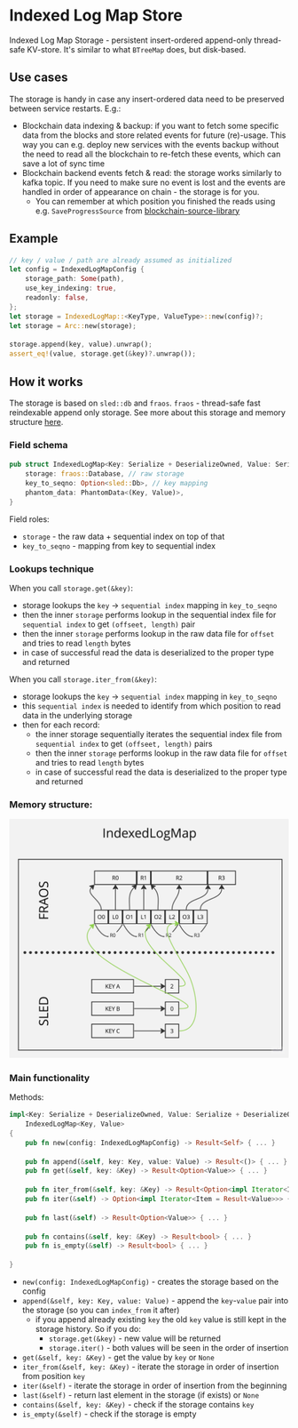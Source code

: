 # Indexed Log Map Store

Indexed Log Map Storage - persistent insert-ordered append-only thread-safe KV-store. It's similar to what `BTreeMap` does, but disk-based. 

## Use cases

The storage is handy in case any insert-ordered data need to be preserved between service restarts. E.g.:
* Blockchain data indexing & backup: if you want to fetch some specific data from the blocks and store related events for future (re)-usage. This way you can e.g. deploy new services with the events backup without the need to read all the blockchain to re-fetch these events, which can save a lot of sync time
* Blockchain backend events fetch & read: the storage works similarly to kafka topic. If you need to make sure no event is lost and the events are handled in order of appearance on chain - the storage is for you. 
  * You can remember at which position you finished the reads using e.g. `SaveProgressSource` from [blockchain-source-library](../blockchain-source)

## Example

```rust
// key / value / path are already assumed as initialized
let config = IndexedLogMapConfig {
    storage_path: Some(path),
    use_key_indexing: true,
    readonly: false,
};
let storage = IndexedLogMap::<KeyType, ValueType>::new(config)?;
let storage = Arc::new(storage);

storage.append(key, value).unwrap();
assert_eq!(value, storage.get(&key)?.unwrap());
```
## How it works

The storage is based on `sled::db` and `fraos`. 
`fraos` - thread-safe fast reindexable append only storage. 
See more about this storage and memory structure [here](../fraos/README.md).

### Field schema
```rust
pub struct IndexedLogMap<Key: Serialize + DeserializeOwned, Value: Serialize + DeserializeOwned> {
    storage: fraos::Database, // raw storage
    key_to_seqno: Option<sled::Db>, // key mapping
    phantom_data: PhantomData<(Key, Value)>,
}
```

Field roles:
* `storage` - the raw data + sequential index on top of that
* `key_to_seqno` - mapping from key to sequential index

### Lookups technique
When you call `storage.get(&key)`:
* storage lookups the `key` -> `sequential index` mapping in `key_to_seqno`
* then the inner `storage` performs lookup in the sequential index file for `sequential index` to get `(offseet, length)` pair
* then the inner `storage` performs lookup in the raw data file for `offset` and tries to read `length` bytes
* in case of successful read the data is deserialized to the proper type and returned

When you call `storage.iter_from(&key)`:
* storage lookups the `key` -> `sequential index` mapping in `key_to_seqno`
* this `sequential index` is needed to identify from which position to read data in the underlying storage
* then for each record:
  * the inner storage sequentially iterates the sequential index file from `sequential index` to get `(offseet, length)` pairs
  * then the inner `storage` performs lookup in the raw data file for `offset` and tries to read `length` bytes
  * in case of successful read the data is deserialized to the proper type and returned

### Memory structure:
![Memory structure](docs/assets/indexed_log_map.jpg)

### Main functionality
Methods:
```rust
impl<Key: Serialize + DeserializeOwned, Value: Serialize + DeserializeOwned>
    IndexedLogMap<Key, Value>
{
    pub fn new(config: IndexedLogMapConfig) -> Result<Self> { ... }
    
    pub fn append(&self, key: Key, value: Value) -> Result<()> { ... }
    pub fn get(&self, key: &Key) -> Result<Option<Value>> { ... }
    
    pub fn iter_from(&self, key: &Key) -> Result<Option<impl Iterator<Item = Result<Value>>>> { ... }
    pub fn iter(&self) -> Option<impl Iterator<Item = Result<Value>>> { ... }

    pub fn last(&self) -> Result<Option<Value>> { ... }
    
    pub fn contains(&self, key: &Key) -> Result<bool> { ... }
    pub fn is_empty(&self) -> Result<bool> { ... }

}
```

* `new(config: IndexedLogMapConfig)` - creates the storage based on the config
* `append(&self, key: Key, value: Value)` - append the `key`-`value` pair into the storage (so you can `index_from` it after)
  * if you append already existing `key` the old `key` value is still kept in the storage history. So if you do:
    * `storage.get(&key)` - new value will be returned
    * `storage.iter()` - both values will be seen in the order of insertion
* `get(&self, key: &Key)` - get the value by `key` or `None`
* `iter_from(&self, key: &Key)` - iterate the storage in order of insertion from position `key`
* `iter(&self)` - iterate the storage in order of insertion from the beginning
* `last(&self)` - return last element in the storage (if exists) or `None`
* `contains(&self, key: &Key)` - check if the storage contains `key`
* `is_empty(&self)` - check if the storage is empty

